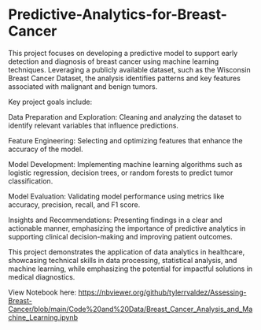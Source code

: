 # Predictive-Analytics-for-Breast-Cancer
This project focuses on developing a predictive model to support early detection and diagnosis of breast cancer using machine learning techniques. Leveraging a publicly available dataset, such as the Wisconsin Breast Cancer Dataset, the analysis identifies patterns and key features associated with malignant and benign tumors.

Key project goals include:

Data Preparation and Exploration: Cleaning and analyzing the dataset to identify relevant variables that influence predictions.

Feature Engineering: Selecting and optimizing features that enhance the accuracy of the model.

Model Development: Implementing machine learning algorithms such as logistic regression, decision trees, or random forests to predict tumor classification.

Model Evaluation: Validating model performance using metrics like accuracy, precision, recall, and F1 score.

Insights and Recommendations: Presenting findings in a clear and actionable manner, emphasizing the importance of predictive analytics in supporting clinical decision-making and improving patient outcomes.

This project demonstrates the application of data analytics in healthcare, showcasing technical skills in data processing, statistical analysis, and machine learning, while emphasizing the potential for impactful solutions in medical diagnostics.

View Notebook here: https://nbviewer.org/github/tylerrvaldez/Assessing-Breast-Cancer/blob/main/Code%20and%20Data/Breast_Cancer_Analysis_and_Machine_Learning.ipynb
